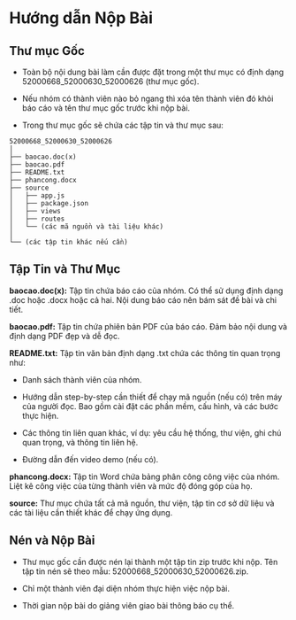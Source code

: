 # Hướng dẫn Nộp Bài

## Thư mục Gốc

- Toàn bộ nội dung bài làm cần được đặt trong một thư mục có định dạng 52000668_52000630_52000626 (thư mục gốc).

- Nếu nhóm có thành viên nào bỏ ngang thì xóa tên thành viên đó khỏi báo cáo và tên thư mục gốc trước khi nộp bài.

- Trong thư mục gốc sẽ chứa các tập tin và thư mục sau:

```
52000668_52000630_52000626
│
├── baocao.doc(x)
├── baocao.pdf
├── README.txt
├── phancong.docx
├── source
│   ├── app.js
│   ├── package.json
│   ├── views
│   ├── routes
│   └── (các mã nguồn và tài liệu khác)
│
└── (các tập tin khác nếu cần)
```

## Tập Tin và Thư Mục

**baocao.doc(x):** Tập tin chứa báo cáo của nhóm. Có thể sử dụng định dạng .doc hoặc .docx hoặc cả hai. Nội dung báo cáo nên bám sát đề bài và chi tiết.

**baocao.pdf:** Tập tin chứa phiên bản PDF của báo cáo. Đảm bảo nội dung và định dạng PDF đẹp và dễ đọc.

**README.txt:** Tập tin văn bản định dạng .txt chứa các thông tin quan trọng như:

- Danh sách thành viên của nhóm.

- Hướng dẫn step-by-step cần thiết để chạy mã nguồn (nếu có) trên máy của người đọc. Bao gồm cài đặt các phần mềm, cấu hình, và các bước thực hiện.

- Các thông tin liên quan khác, ví dụ: yêu cầu hệ thống, thư viện, ghi chú quan trọng, và thông tin liên hệ.

- Đường dẫn đến video demo (nếu có).

**phancong.docx:** Tập tin Word chứa bảng phân công công việc của nhóm. Liệt kê công việc của từng thành viên và mức độ đóng góp của họ.

**source:** Thư mục chứa tất cả mã nguồn, thư viện, tập tin cơ sở dữ liệu và các tài liệu cần thiết khác để chạy ứng dụng.

## Nén và Nộp Bài

- Thư mục gốc cần được nén lại thành một tập tin zip trước khi nộp. Tên tập tin nén sẽ theo mẫu: 52000668_52000630_52000626.zip.

- Chỉ một thành viên đại diện nhóm thực hiện việc nộp bài.

- Thời gian nộp bài do giảng viên giao bài thông báo cụ thể.